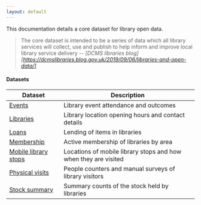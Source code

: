 ```yaml
---
layout: default
---
```


This documentation details a core dataset for library open data.

> The core dataset is intended to be a series of data which all library services will collect, use and publish to help inform and improve local library service delivery
> -- <cite>[DCMS libraries blog][https://dcmslibraries.blog.gov.uk/2019/09/06/libraries-and-open-data/]</cite>

#### Datasets

| Dataset | Description |
| ------ | ----------- |
| [Events](./events) | Library event attendance and outcomes |
| [Libraries](./libraries) | Library location opening hours and contact details |
| [Loans](./loans) | Lending of items in libraries |
| [Membership](./membership) | Active membership of libraries by area |
| [Mobile library stops](./mobile-library-stops) | Locations of mobile library stops and how when they are visited |
| [Physical visits](./physical-visits) | People counters and manual surveys of library visitors |
| [Stock summary](./stock-summary) | Summary counts of the stock held by libraries |
